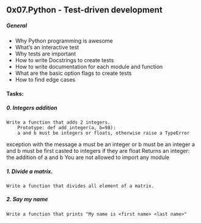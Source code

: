 ## 0x07.Python - Test-driven development


##### General
* Why Python programming is awesome
* What’s an interactive test
* Why tests are important
* How to write Docstrings to create tests
* How to write documentation for each module and function
* What are the basic option flags to create tests
* How to find edge cases


#### Tasks:

##### 0. Integers addition

	Write a function that adds 2 integers.
		Prototype: def add_integer(a, b=98):
		a and b must be integers or floats, otherwise raise a TypeError
exception with the message a must be an integer or b must be an integer
		a and b must be first casted to integers if they are float
		Returns an integer: the addition of a and b
		You are not allowed to import any module

##### 1. Divide a matrix.
	Write a function that divides all element of a matrix.

##### 2. Say my name
	Write a function that prints "My name is <first name> <last name>"

